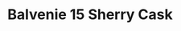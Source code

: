 ---
layout: recipe
title: Balvenie 15 Sherry Cask
category: Scotch - Speyside
aged: 15
abv: 47.8
distillery: Balvenie
distillery-location: Dufftown, UK
nose: 
palate: 
finish: 
tag:
    - speyside
    - highland
    - scotch
    - whisky
---